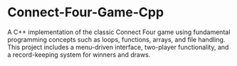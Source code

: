 # Connect-Four-Game-Cpp
A C++ implementation of the classic Connect Four game using fundamental programming concepts such as loops, functions, arrays, and file handling. This project includes a menu-driven interface, two-player functionality, and a record-keeping system for winners and draws.
